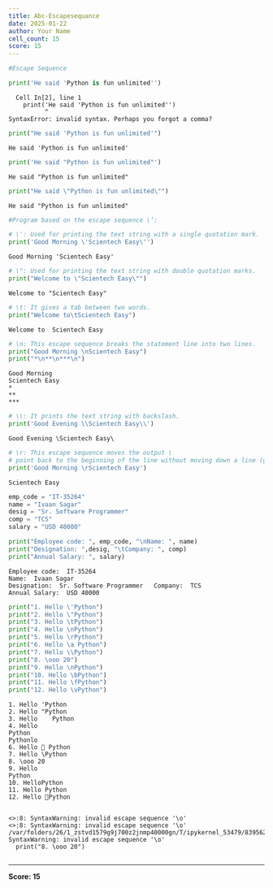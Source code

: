```yaml
---
title: Abc-Escapesequance
date: 2025-01-22
author: Your Name
cell_count: 15
score: 15
---
```


```python
#Escape Sequence 
```


```python
print('He said 'Python is fun unlimited'')

```


      Cell In[2], line 1
        print('He said 'Python is fun unlimited'')
              ^
    SyntaxError: invalid syntax. Perhaps you forgot a comma?




```python
print("He said 'Python is fun unlimited'")

```

    He said 'Python is fun unlimited'



```python
print('He said "Python is fun unlimited"')

```

    He said "Python is fun unlimited"



```python
print("He said \"Python is fun unlimited\"")

```

    He said "Python is fun unlimited"



```python
#Program based on the escape sequence \’:
```


```python
# \': Used for printing the text string with a single quotation mark.
print('Good Morning \'Scientech Easy\'')

```

    Good Morning 'Scientech Easy'



```python
# \": Used for printing the text string with double quotation marks.
print("Welcome to \"Scientech Easy\"")

```

    Welcome to "Scientech Easy"



```python
# \t: It gives a tab between two words.
print("Welcome to\tScientech Easy")

```

    Welcome to	Scientech Easy



```python
# \n: This escape sequence breaks the statement line into two lines.
print("Good Morning \nScientech Easy")
print("*\n**\n***\n")

```

    Good Morning 
    Scientech Easy
    *
    **
    ***
    



```python
# \\: It prints the text string with backslash.
print('Good Evening \\Scientech Easy\\')

```

    Good Evening \Scientech Easy\



```python
# \r: This escape sequence moves the output \
# point back to the beginning of the line without moving down a line (generally).
print('Good Morning \rScientech Easy')
```

    Scientech Easy



```python
emp_code = "IT-35264"
name = "Ivaan Sagar"
desig = "Sr. Software Programmer"
comp = "TCS"
salary = "USD 40000"

print("Employee code: ", emp_code, "\nName: ", name)
print("Designation: ",desig, "\tCompany: ", comp)
print("Annual Salary: ", salary)

```

    Employee code:  IT-35264 
    Name:  Ivaan Sagar
    Designation:  Sr. Software Programmer 	Company:  TCS
    Annual Salary:  USD 40000



```python
print("1. Hello \'Python")
print("2. Hello \"Python")
print("3. Hello \tPython")
print("4. Hello \nPython")
print("5. Hello \rPython")
print("6. Hello \a Python")
print("7. Hello \\Python")
print("8. \ooo 20")
print("9. Hello \nPython")
print("10. Hello \bPython")
print("11. Hello \fPython")
print("12. Hello \vPython")

```

    1. Hello 'Python
    2. Hello "Python
    3. Hello 	Python
    4. Hello 
    Python
    Pythonlo 
    6. Hello  Python
    7. Hello \Python
    8. \ooo 20
    9. Hello 
    Python
    10. HelloPython
    11. Hello Python
    12. Hello Python


    <>:8: SyntaxWarning: invalid escape sequence '\o'
    <>:8: SyntaxWarning: invalid escape sequence '\o'
    /var/folders/26/1_zstvd1579g9j700z2jnmp40000gn/T/ipykernel_53479/839562236.py:8: SyntaxWarning: invalid escape sequence '\o'
      print("8. \ooo 20")



```python

```


---
**Score: 15**
